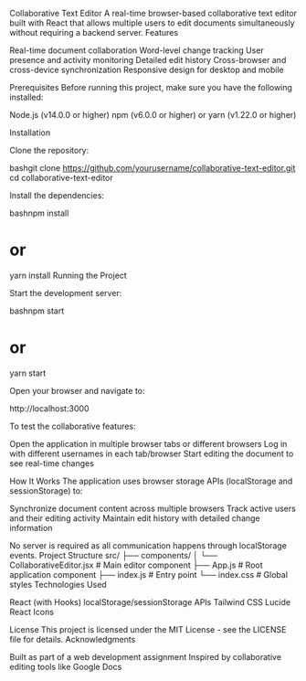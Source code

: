 Collaborative Text Editor
A real-time browser-based collaborative text editor built with React that allows multiple users to edit documents simultaneously without requiring a backend server.
Features

Real-time document collaboration
Word-level change tracking
User presence and activity monitoring
Detailed edit history
Cross-browser and cross-device synchronization
Responsive design for desktop and mobile

Prerequisites
Before running this project, make sure you have the following installed:

Node.js (v14.0.0 or higher)
npm (v6.0.0 or higher) or yarn (v1.22.0 or higher)

Installation

Clone the repository:

bashgit clone https://github.com/yourusername/collaborative-text-editor.git
cd collaborative-text-editor

Install the dependencies:

bashnpm install
# or
yarn install
Running the Project

Start the development server:

bashnpm start
# or
yarn start

Open your browser and navigate to:

http://localhost:3000

To test the collaborative features:

Open the application in multiple browser tabs or different browsers
Log in with different usernames in each tab/browser
Start editing the document to see real-time changes



How It Works
The application uses browser storage APIs (localStorage and sessionStorage) to:

Synchronize document content across multiple browsers
Track active users and their editing activity
Maintain edit history with detailed change information

No server is required as all communication happens through localStorage events.
Project Structure
src/
├── components/
│   └── CollaborativeEditor.jsx  # Main editor component
├── App.js                       # Root application component
├── index.js                     # Entry point
└── index.css                    # Global styles
Technologies Used

React (with Hooks)
localStorage/sessionStorage APIs
Tailwind CSS
Lucide React Icons

License
This project is licensed under the MIT License - see the LICENSE file for details.
Acknowledgments

Built as part of a web development assignment
Inspired by collaborative editing tools like Google Docs